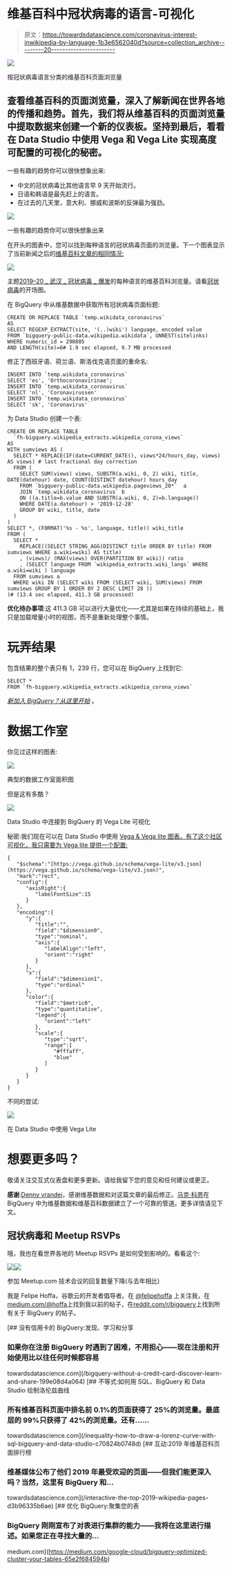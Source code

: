 # 维基百科中冠状病毒的语言-可视化

> 原文：<https://towardsdatascience.com/coronavirus-interest-inwikipedia-by-language-1b3e6562040d?source=collection_archive---------20----------------------->

![](img/dcc63f87ca3ab84fc6e4b9cee5f13482.png)

按冠状病毒语言分类的维基百科页面浏览量

## 查看维基百科的页面浏览量，深入了解新闻在世界各地的传播和趋势。首先，我们将从维基百科的页面浏览量中提取数据来创建一个新的仪表板。坚持到最后，看看在 Data Studio 中使用 Vega 和 Vega Lite 实现高度可配置的可视化的秘密。

一些有趣的趋势你可以很快想象出来:

*   中文的冠状病毒比其他语言早 9 天开始流行。
*   日语和韩语是最先赶上的语言。
*   在过去的几天里，意大利、挪威和波斯的反弹最为强劲。

![](img/89ce706ccfe45e050ceee101b5dbfc7f.png)

一些有趣的趋势你可以很快想象出来

在开头的图表中，您可以找到每种语言的冠状病毒页面的浏览量。下一个图表显示了当前新闻之后的[维基百科文章的相同情况:](https://en.wikipedia.org/wiki/2019%E2%80%9320_coronavirus_outbreak)

![](img/7947865c5d0dbe744ab84b6c76a3004e.png)

主题[2019–20 _ 武汉 _ 冠状病毒 _ 爆发](https://en.wikipedia.org/wiki/2019%E2%80%9320_coronavirus_outbreak)的每种语言的维基百科浏览量。请看[冠状病毒](https://en.wikipedia.org/wiki/Coronavirus)的开场图。

在 BigQuery 中从维基数据中获取所有冠状病毒页面标题:

```
CREATE OR REPLACE TABLE `temp.wikidata_coronavirus`
AS
SELECT REGEXP_EXTRACT(site, '(..)wiki') language, encoded value
FROM `bigquery-public-data.wikipedia.wikidata`, UNNEST(sitelinks)
WHERE numeric_id = 290805
AND LENGTH(site)=6# 1.9 sec elapsed, 9.7 MB processed
```

修正了西班牙语、荷兰语、斯洛伐克语页面的重命名:

```
INSERT INTO `temp.wikidata_coronavirus` 
SELECT 'es', 'Orthocoronavirinae';
INSERT INTO `temp.wikidata_coronavirus`
SELECT 'nl', 'Coronavirussen'
INSERT INTO `temp.wikidata_coronavirus`
SELECT 'sk', 'Coronavírus'
```

为 Data Studio 创建一个表:

```
CREATE OR REPLACE TABLE 
  `fh-bigquery.wikipedia_extracts.wikipedia_corona_views`
AS
WITH sumviews AS (
  SELECT * REPLACE(IF(date=CURRENT_DATE(), views*24/hours_day, views) AS views) # last fractional day correction
  FROM (
    SELECT SUM(views) views, SUBSTR(a.wiki, 0, 2) wiki, title,  DATE(datehour) date, COUNT(DISTINCT datehour) hours_day
    FROM `bigquery-public-data.wikipedia.pageviews_20*`  a 
    JOIN `temp.wikidata_coronavirus` b
    ON ((a.title=b.value AND SUBSTR(a.wiki, 0, 2)=b.language))
    WHERE DATE(a.datehour) > '2019-12-28'
    GROUP BY wiki, title, date
  )
)
SELECT *, (FORMAT('%s - %s', language, title)) wiki_title
FROM (
  SELECT * 
    REPLACE((SELECT STRING_AGG(DISTINCT title ORDER BY title) FROM sumviews WHERE a.wiki=wiki) AS title)
    , (views)/ (MAX(views) OVER(PARTITION BY wiki)) ratio
    , (SELECT language FROM `wikipedia_extracts.wiki_langs` WHERE a.wiki=wiki ) language
  FROM sumviews a
  WHERE wiki IN (SELECT wiki FROM (SELECT wiki, SUM(views) FROM sumviews GROUP BY 1 ORDER BY 2 DESC LIMIT 28 ))
)# (13.4 sec elapsed, 411.3 GB processed)
```

**优化待办事项**:这 411.3 GB 可以进行大量优化——尤其是如果在持续的基础上，我只是加载增量小时的视图，而不是重新处理整个事情。

# 玩弄结果

包含结果的整个表只有 1，239 行，您可以在 BigQuery 上找到它:

```
SELECT *
FROM `fh-bigquery.wikipedia_extracts.wikipedia_corona_views`
```

[*新加入 BigQuery？从这里开始*](/bigquery-without-a-credit-card-discover-learn-and-share-199e08d4a064) 。

# 数据工作室

你见过这样的图表:

![](img/d1c0a95b9e2469c43067cb37fe70de6d.png)

典型的数据工作室面积图

但是这有多酷？

![](img/1e19fa1ae7cc4a48e7609e99e0711add.png)

Data Studio 中连接到 BigQuery 的 Vega Lite 可视化

秘密:我们现在可以在 Data Studio 中使用 [Vega & Vega lite 图表。有了这个社区可视化，我只需要为 Vega lite 提供一个配置:](https://twitter.com/googleanalytics/status/1233170199211380736)

```
{
   "$schema":"[https://vega.github.io/schema/vega-lite/v3.json](https://vega.github.io/schema/vega-lite/v3.json)",
   "mark":"rect",
   "config":{
      "axisRight":{
         "labelFontSize":15
      }
   },
   "encoding":{
      "y":{
         "title":"",
         "field":"$dimension0",
         "type":"nominal",
         "axis":{
            "labelAlign":"left",
            "orient":"right"
         }
      },
      "x":{
         "field":"$dimension1",
         "type":"ordinal"
      },
      "color":{
         "field":"$metric0",
         "type":"quantitative",
         "legend":{
            "orient":"left"
         },
         "scale":{
            "type":"sqrt",
            "range":[
               "#fffaff",
               "blue"
            ]
         }
      }
   }
}
```

不同的尝试:

![](img/09332e3a247fa253bac0ab9d4d079aab.png)

在 Data Studio 中使用 Vega Lite

# 想要更多吗？

敬请关注交互式仪表盘和更多更新。请给我留下您的意见和任何建议或更正。

**感谢**:[Denny vrandei](https://medium.com/u/ac7d3bcad193?source=post_page-----1b3e6562040d--------------------------------)，感谢维基数据和对这篇文章的最后修正。[马克·科恩](https://medium.com/u/1f225b5f22b2?source=post_page-----1b3e6562040d--------------------------------)在 BigQuery 中为维基数据和维基百科数据建立了一个可靠的管道。更多详情请见下文。

## 冠状病毒和 Meetup RSVPs

哦，我也在看世界各地的 Meetup RSVPs 是如何受到影响的。看看这个:

![](img/e6e44748278b1c199007552bdf48e08a.png)![](img/5c763026063dad85a162bcccaad762ca.png)

参加 Meetup.com 技术会议的回复数量下降(与去年相比)

我是 Felipe Hoffa，谷歌云的开发者倡导者。在 [@felipehoffa](https://twitter.com/felipehoffa) 上关注我，在[medium.com/@hoffa](https://medium.com/@hoffa)上找到我以前的帖子，在[reddit.com/r/bigquery](https://reddit.com/r/bigquery)上找到所有关于 BigQuery 的帖子。

[](/bigquery-without-a-credit-card-discover-learn-and-share-199e08d4a064) [## 没有信用卡的 BigQuery:发现、学习和分享

### 如果你在注册 BigQuery 时遇到了困难，不用担心——现在注册和开始使用比以往任何时候都容易

towardsdatascience.com](/bigquery-without-a-credit-card-discover-learn-and-share-199e08d4a064) [](/inequality-how-to-draw-a-lorenz-curve-with-sql-bigquery-and-data-studio-c70824b0748d) [## 不等式:如何用 SQL、BigQuery 和 Data Studio 绘制洛伦兹曲线

### 所有维基百科页面中排名前 0.1%的页面获得了 25%的浏览量。最底层的 99%只获得了 42%的浏览量。还有……

towardsdatascience.com](/inequality-how-to-draw-a-lorenz-curve-with-sql-bigquery-and-data-studio-c70824b0748d) [](/interactive-the-top-2019-wikipedia-pages-d3b96335b6ae) [## 互动:2019 年维基百科页面排行榜

### 维基媒体公布了他们 2019 年最受欢迎的页面——但我们能更深入吗？当然，这里有 BigQuery 和…

towardsdatascience.com](/interactive-the-top-2019-wikipedia-pages-d3b96335b6ae) [](https://medium.com/google-cloud/bigquery-optimized-cluster-your-tables-65e2f684594b) [## 优化 BigQuery:聚集您的表

### BigQuery 刚刚宣布了对表进行集群的能力——我将在这里进行描述。如果您正在寻找大量的…

medium.com](https://medium.com/google-cloud/bigquery-optimized-cluster-your-tables-65e2f684594b)